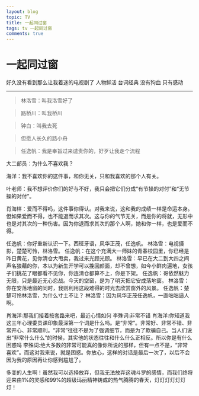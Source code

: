 ```yaml
---
layout: blog
topic: TV
title: 一起同过窗
tags: tv 一起同过窗
comments: true
---
```


# 一起同过窗

好久没有看到那么让我着迷的电视剧了 人物鲜活 台词经典 没有狗血 只有感动

***

> 林洛雪：叫我洛雪好了

> 路桥川：叫我桥川

> 钟白：叫我去死



> 但愿人长久的路小舟


> 任逸帆：我是奉旨过来谴责你的，好歹让我走个流程


大二部员：为什么不喜欢我？

海洋：我不喜欢你的这件事，和你无关，只和我喜欢的那个人有关。


叶老师：我不想评价你们的好与不好，我只会把它们分成“有节操的对付”和“无节操的对付”。


肖海样：爱而不得吗，这件事你得认。对我来说，这和我的成绩一样是命运本身。但如果爱而不得，也不能退而求其次。这与你的气节无关，而是你的将就，无形中也是对其次的一种伤害。因为你退而求其次的那个人啊，她和你一样，也是爱而不得。


任逸帆：你好重新认识一下。西班牙语，风华正茂，任逸帆。
林洛雪：电视摄影，楚楚可怜，林洛雪。
任逸帆：在这个充满大一师妹的青春校园里，你已经是昨日黄花，见你清仓大甩卖，我过来光顾光顾。
林洛雪：早已在大二到大四之间声名狼藉的你，本以为新生开学可以挽回颜面，却不曾想，如今小鲜肉遍地，女孩子们挑花了眼都看不见你，你连清仓都算不上，你是下架。
任逸帆：哥依然魅力无限，只是最近无心恋战。今天的空窗，是为了明天把它安成落地窗。
林洛雪：你在安落地窗的同时，我则利用这段难得的时光去欣赏窗外的风景。
任逸帆：楚楚可怜林洛雪，为什么寸土不让？
林洛雪：因为风华正茂任逸帆，一直咄咄逼人啊。


肖海洋:那我们接着按套路来吧，最近心情如何
李殊词:非常不错
肖海洋:你知道我这三年心理委员课印象最深第一个词是什么吗。是“非常”。非常好、非常不错、非常开心、非常顺利。“非常”往往不是为了强调细节，而是为了欺骗自己。当人们说出“非常什么什么”的时候，其实他的状态往往和什么什么正相反。所以你是有什么困惑吗
李殊词:绝大多数的非常可能真的像你所说的那样，但有一点不是，“非常喜欢”。而这对我来说，就是困惑。你放心，这样的对话是最后一次了，以后不会因为我的原因再让你感到尴尬了。


多变的人生啊！虽然我可以选择放弃，但我无法放弃这魂斗罗的感情，而我们终将迎来由1%的灵感和99%的超级玛丽精神铸成的热气腾腾的春天，灯灯灯灯灯灯灯！
